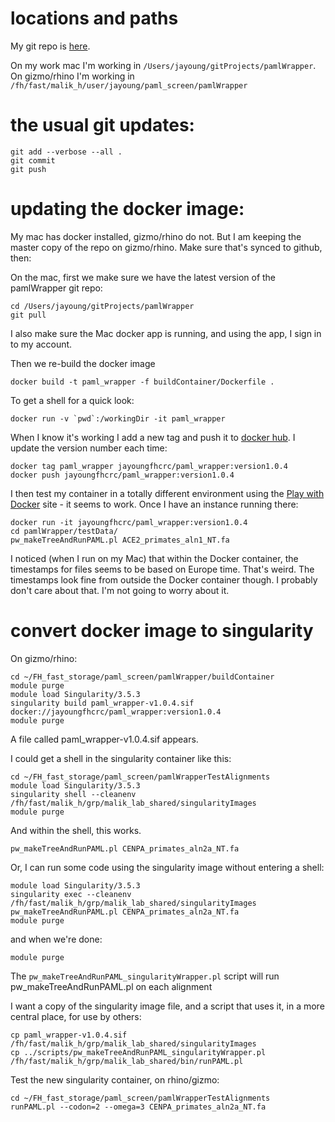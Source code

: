 # locations and paths

My git repo is [here](https://github.com/jayoung/pamlWrapper).   

On my work mac I'm working in `/Users/jayoung/gitProjects/pamlWrapper`.  
On gizmo/rhino I'm working in `/fh/fast/malik_h/user/jayoung/paml_screen/pamlWrapper`

# the usual git updates:
```
git add --verbose --all .
git commit
git push
```

# updating the docker image:

My mac has docker installed, gizmo/rhino do not. But I am keeping the master copy of the repo on gizmo/rhino.  Make sure that's synced to github, then:

On the mac, first we make sure we have the latest version of the pamlWrapper git repo:

```
cd /Users/jayoung/gitProjects/pamlWrapper
git pull
```

I also make sure the Mac docker app is running, and using the app, I sign in to my account.

Then we re-build the docker image
```
docker build -t paml_wrapper -f buildContainer/Dockerfile .
```
To get a shell for a quick look:
```
docker run -v `pwd`:/workingDir -it paml_wrapper
```

When I know it's working I add a new tag and push it to [docker hub](https://hub.docker.com/repository/docker/jayoungfhcrc/paml_wrapper).  I update the version number each time:
```
docker tag paml_wrapper jayoungfhcrc/paml_wrapper:version1.0.4
docker push jayoungfhcrc/paml_wrapper:version1.0.4
```

I then test my container in a totally different environment using the [Play with Docker](https://labs.play-with-docker.com) site - it seems to work. Once I have an instance running there:
```
docker run -it jayoungfhcrc/paml_wrapper:version1.0.4
cd pamlWrapper/testData/
pw_makeTreeAndRunPAML.pl ACE2_primates_aln1_NT.fa
```

I noticed (when I run on my Mac) that within the Docker container, the timestamps for files seems to be based on Europe time. That's weird. The timestamps look fine from outside the Docker container though. I probably don't care about that. I'm not going to worry about it.

# convert docker image to singularity

On gizmo/rhino:
```
cd ~/FH_fast_storage/paml_screen/pamlWrapper/buildContainer
module purge
module load Singularity/3.5.3
singularity build paml_wrapper-v1.0.4.sif docker://jayoungfhcrc/paml_wrapper:version1.0.4
module purge
```
A file called paml_wrapper-v1.0.4.sif appears. 

I could get a shell in the singularity container like this:
```
cd ~/FH_fast_storage/paml_screen/pamlWrapperTestAlignments
module load Singularity/3.5.3
singularity shell --cleanenv /fh/fast/malik_h/grp/malik_lab_shared/singularityImages
module purge
```

And within the shell, this works.
```
pw_makeTreeAndRunPAML.pl CENPA_primates_aln2a_NT.fa 
```

Or, I can run some code using the singularity image without entering a shell:
```
module load Singularity/3.5.3
singularity exec --cleanenv /fh/fast/malik_h/grp/malik_lab_shared/singularityImages pw_makeTreeAndRunPAML.pl CENPA_primates_aln2a_NT.fa 
module purge
```

and when we're done:
```
module purge
```

The `pw_makeTreeAndRunPAML_singularityWrapper.pl` script will run pw_makeTreeAndRunPAML.pl on each alignment

I want a copy of the singularity image file, and a script that uses it, in a more central place, for use by others:
```
cp paml_wrapper-v1.0.4.sif /fh/fast/malik_h/grp/malik_lab_shared/singularityImages
cp ../scripts/pw_makeTreeAndRunPAML_singularityWrapper.pl /fh/fast/malik_h/grp/malik_lab_shared/bin/runPAML.pl
```

Test the new singularity container, on rhino/gizmo:
```
cd ~/FH_fast_storage/paml_screen/pamlWrapperTestAlignments
runPAML.pl --codon=2 --omega=3 CENPA_primates_aln2a_NT.fa
```